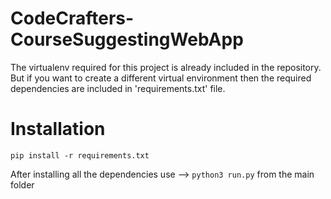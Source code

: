 # CodeCrafters-CourseSuggestingWebApp
The virtualenv required for this project is already included in the repository. But if you want to create a different virtual environment then the required dependencies are included in 'requirements.txt' file.

# Installation
`pip install -r requirements.txt`

After installing all the dependencies use --> `python3 run.py` from the main folder
